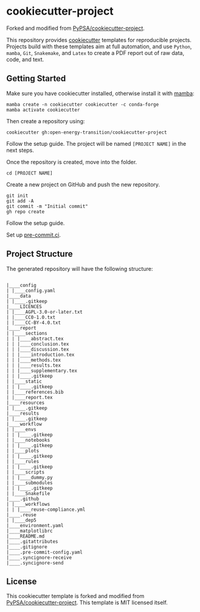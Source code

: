 # cookiecutter-project

Forked and modified from [PyPSA/cookiecutter-project](https://github.com/PyPSA/cookiecutter-project).

This repository provides [cookiecutter](http://cookiecutter.readthedocs.io) templates for reproducible projects.
Projects build with these templates aim at full automation, and use `Python`, `mamba`, `Git`, `Snakemake`, and `Latex` to create a PDF report out of raw data, code, and text. 

## Getting Started

Make sure you have cookiecutter installed, otherwise install it with [mamba](https://mamba.readthedocs.io/en/latest/):

    mamba create -n cookiecutter cookiecutter -c conda-forge
    mamba activate cookiecutter

Then create a repository using:

    cookiecutter gh:open-energy-transition/cookiecutter-project

Follow the setup guide. The project will be named `[PROJECT NAME]` in the next steps.

Once the repository is created, move into the folder.

    cd [PROJECT NAME]

Create a new project on GitHub and push the new repository.

    git init
    git add -A
    git commit -m "Initial commit"
    gh repo create

Follow the setup guide.

Set up [pre-commit.ci](https://pre-commit.ci/).

## Project Structure

The generated repository will have the following structure:

```

|____config
| |____config.yaml
|____data
| |____.gitkeep
|____LICENCES
| |____AGPL-3.0-or-later.txt
| |____CC0-1.0.txt
| |____CC-BY-4.0.txt
|____report
| |____sections
| | |____abstract.tex
| | |____conclusion.tex
| | |____discussion.tex
| | |____introduction.tex
| | |____methods.tex
| | |____results.tex
| | |____supplementary.tex
| | |____.gitkeep
| |____static
| | |____.gitkeep
| |____references.bib
| |____report.tex
|____resources
| |____.gitkeep
|____results
| |____.gitkeep
|____workflow
| |____envs
| | |____.gitkeep
| |____notebooks
| | |____.gitkeep
| |____plots
| | |____.gitkeep
| |____rules
| | |____.gitkeep
| |____scripts
| | |____dummy.py
| |____submodules
| | |____.gitkeep
| |____Snakefile
|____.github
| |____workflows
| | |____reuse-compliance.yml
|____.reuse
| |____dep5
|____environment.yaml
|____matplotlibrc
|____README.md
|____.gitattributes
|____.gitignore
|____.pre-commit-config.yaml
|____.syncignore-receive
|____.syncignore-send

```

## License

This cookiecutter template is forked and modified from [PyPSA/cookiecutter-project](https://github.com/PyPSA/cookiecutter-project). This template is MIT licensed itself.
